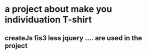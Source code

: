 # a project about make you  individuation T-shirt

## createJs fis3  less  jquery .... are used in the project
